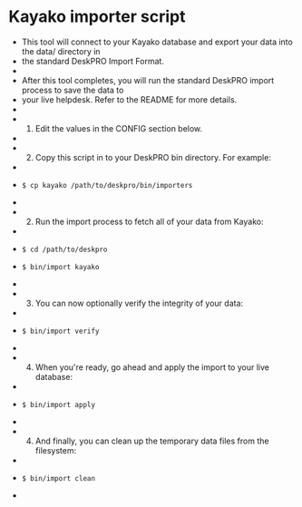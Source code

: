 Kayako importer script
======================

 * This tool will connect to your Kayako database and export your data into the data/ directory in
 * the standard DeskPRO Import Format.
 *
 * After this tool completes, you will run the standard DeskPRO import process to save the data to
 * your live helpdesk. Refer to the README for more details.
 *
 * 1) Edit the values in the CONFIG section below.
 *
 * 2) Copy this script in to your DeskPRO bin directory. For example:
 *
 *     $ cp kayako /path/to/deskpro/bin/importers
 *
 * 2) Run the import process to fetch all of your data from Kayako:
 *
 *     $ cd /path/to/deskpro
 *     $ bin/import kayako
 *
 * 3) You can now optionally verify the integrity of your data:
 *
 *     $ bin/import verify
 *
 * 4) When you're ready, go ahead and apply the import to your live database:
 *
 *     $ bin/import apply
 *
 * 4) And finally, you can clean up the temporary data files from the filesystem:
 *
 *     $ bin/import clean
 *
